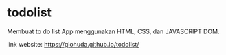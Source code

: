 # todolist
Membuat to do list App menggunakan HTML, CSS, dan JAVASCRIPT DOM.


link website:
https://giohuda.github.io/todolist/
